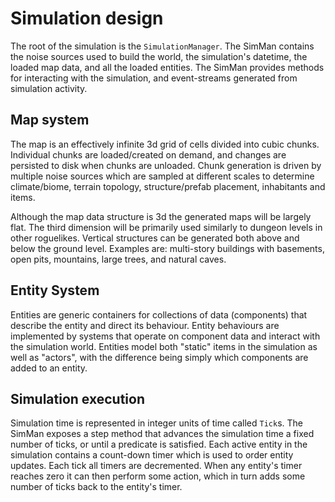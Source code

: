 # Simulation design

The root of the simulation is the `SimulationManager`. The SimMan contains the
noise sources used to build the world, the simulation's datetime, the loaded
map data, and all the loaded entities. The SimMan provides methods for
interacting with the simulation, and event-streams generated from simulation
activity.

## Map system

The map is an effectively infinite 3d grid of cells divided into cubic chunks.
Individual chunks are loaded/created on demand, and changes are persisted to
disk when chunks are unloaded. Chunk generation is driven by multiple noise
sources which are sampled at different scales to determine climate/biome,
terrain topology, structure/prefab placement, inhabitants and items.

Although the map data structure is 3d the generated maps will be largely flat.
The third dimension will be primarily used similarly to dungeon levels in other
roguelikes. Vertical structures can be generated both above and below the
ground level. Examples are: multi-story buildings with basements, open pits,
mountains, large trees, and natural caves.

## Entity System

Entities are generic containers for collections of data (components) that
describe the entity and direct its behaviour. Entity behaviours are implemented
by systems that operate on component data and interact with the simulation
world. Entities model both "static" items in the simulation as well as
"actors", with the difference being simply which components are added to an
entity.

## Simulation execution

Simulation time is represented in integer units of time called `Tick`s. The
SimMan exposes a step method that advances the simulation time a fixed number
of ticks, or until a predicate is satisfied. Each active entity in the
simulation contains a count-down timer which is used to order entity updates.
Each tick all timers are decremented. When any entity's timer reaches zero it
can then perform some action, which in turn adds some number of ticks back to
the entity's timer.
